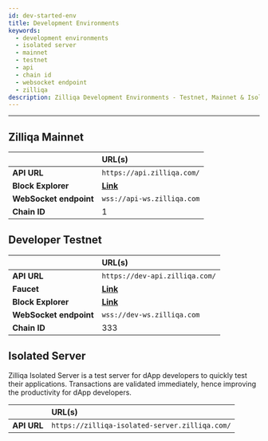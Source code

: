 ```yaml
---
id: dev-started-env
title: Development Environments
keywords:
  - development environments
  - isolated server
  - mainnet
  - testnet
  - api
  - chain id
  - websocket endpoint
  - zilliqa
description: Zilliqa Development Environments - Testnet, Mainnet & Isolated Server
---
```


---

## Zilliqa Mainnet

|                        | URL(s)                                   |
| :--------------------- | :--------------------------------------- |
| **API URL**            | `https://api.zilliqa.com/`               |
| **Block Explorer**     | [**Link**](https://viewblock.io/zilliqa) |
| **WebSocket endpoint** | `wss://api-ws.zilliqa.com`               |
| **Chain ID**           | 1                                        |

## Developer Testnet

|                        | URL(s)                                                   |
| :--------------------- | :------------------------------------------------------- |
| **API URL**            | `https://dev-api.zilliqa.com/`                           |
| **Faucet**             | [**Link**](https://dev-wallet.zilliqa.com/home?network=testnet)               |
| **Block Explorer**     | [**Link**](https://viewblock.io/zilliqa?network=testnet) |
| **WebSocket endpoint** | `wss://dev-ws.zilliqa.com`                               |
| **Chain ID**           | 333                                                      |

## Isolated Server

Zilliqa Isolated Server is a test server for dApp developers to quickly test their applications. Transactions are validated immediately, hence improving the productivity for dApp developers.

|             | URL(s)                                         |
| :---------- | :--------------------------------------------- |
| **API URL** | `https://zilliqa-isolated-server.zilliqa.com/` |
